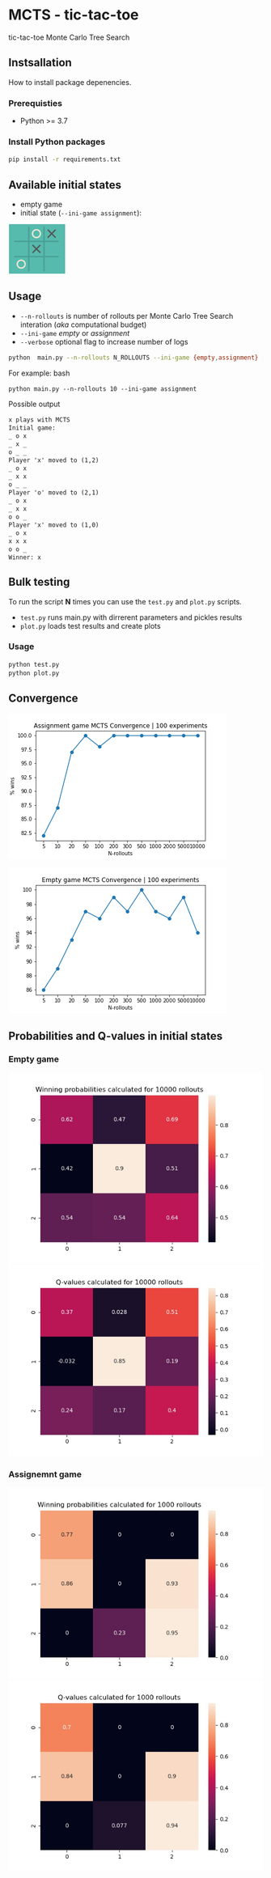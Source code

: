 # MCTS - tic-tac-toe
tic-tac-toe Monte Carlo Tree Search

## Instsallation
How to install package depenencies.
### Prerequisties
* Python >= 3.7

### Install Python packages
``` bash
pip install -r requirements.txt
```

## Available initial states
* empty game
* initial state (`--ini-game assignment`):

 ![init](imgs/initial_state.png)
## Usage
* `--n-rollouts` is number of rollouts per Monte Carlo Tree Search interation (*aka* computational budget)
* `--ini-game` *empty* or *assignment*
* `--verbose` optional flag to increase number of logs

``` bash
python  main.py --n-rollouts N_ROLLOUTS --ini-game {empty,assignment} [--verbose]
```

For example:
bash
```
python main.py --n-rollouts 10 --ini-game assignment
```

Possible output
```
x plays with MCTS
Initial game:
_ o x
_ x _
o _ _
Player 'x' moved to (1,2)
_ o x
_ x x
o _ _
Player 'o' moved to (2,1)
_ o x
_ x x
o o _
Player 'x' moved to (1,0)
_ o x
x x x
o o _
Winner: x
```

## Bulk testing
To run the script **N** times you can use the `test.py` and `plot.py` scripts. 
* `test.py` runs main.py with dirrerent parameters and pickles results
* `plot.py` loads test results and create plots

### Usage
```bash
python test.py
python plot.py
```

## Convergence 
![Starting state convergence](imgs/Assignment_game.conv.big.png)

![Empty state convergence](imgs/Empty_game.conv.big.png)

## Probabilities and Q-values in initial states
### Empty game
![prob](imgs/prob-e.jpeg)
![qv](imgs/qv-e.jpeg)

### Assignemnt game
![prob](imgs/prob-a.jpeg)
![qv](imgs/qv-a.jpeg)
